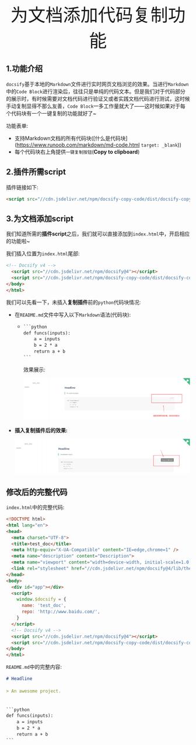 <center><font size=32>为文档添加代码复制功能</font></center>

## 1.功能介绍



`docsify`基于本地的`Markdown`文件进行实时网页文档浏览的效果。当进行`Markdown`中的`Code Block`进行渲染后，往往只是单纯的代码文本。但是我们对于代码部分的展示时，有时候需要对文档代码进行验证又或者实践文档代码进行测试，这时候手动复制显得不那么友善，`Code Block`一多工作量就大了——这时候如果对于每个代码块有一个一键复制的功能就好了~

功能表单:

- 支持Markdown文档的所有代码块([什么是代码块](https://www.runoob.com/markdown/md-code.html `target: _blank`))
- 每个代码块右上角提供`一键复制按钮`(**Copy to clipboard**)

## 2.插件所需script

插件链接如下:

```html
<script src="//cdn.jsdelivr.net/npm/docsify-copy-code/dist/docsify-copy-code.min.js"></script>
```



## 3.为文档添加script

我们知道所需的**插件script**之后，我们就可以直接添加到`index.html`中，开启相应的功能啦~

我们插入位置为`index.html`尾部:

```html
<!-- Docsify v4 -->
  <script src="//cdn.jsdelivr.net/npm/docsify@4"></script>
  <script src="//cdn.jsdelivr.net/npm/docsify-copy-code/dist/docsify-copy-code.min.js"></script>
</body>
</html>
```

我们可以先看一下，未插入**复制插件**前的`python`代码块情况:

- 在`README.md`文件中写入以下`Markdown`语法(代码块):

  - ```markdown
    ​```python
    def funcs(inputs):
        a = inputs
        b = 2 * a
        return a + b
    ​```
    ```

    效果展示:

    ![image-20220120203249928](代码复制.assets/image-20220120203249928.png)

- **插入复制插件后的效果:**

  ![image-20220120203354236](代码复制.assets/image-20220120203354236.png)



## 修改后的完整代码

`index.html`中的完整代码:

```html
<!DOCTYPE html>
<html lang="en">
<head>
  <meta charset="UTF-8">
  <title>test_doc</title>
  <meta http-equiv="X-UA-Compatible" content="IE=edge,chrome=1" />
  <meta name="description" content="Description">
  <meta name="viewport" content="width=device-width, initial-scale=1.0, minimum-scale=1.0">
  <link rel="stylesheet" href="//cdn.jsdelivr.net/npm/docsify@4/lib/themes/vue.css">
</head>
<body>
  <div id="app"></div>
  <script>
    window.$docsify = {
      name: 'test_doc',
      repo: 'http://www.baidu.com/',
    }
  </script>
  <!-- Docsify v4 -->
  <script src="//cdn.jsdelivr.net/npm/docsify@4"></script>
  <script src="//cdn.jsdelivr.net/npm/docsify-copy-code/dist/docsify-copy-code.min.js"></script>
</body>
</html>
```

`README.md`中的完整内容:

```markdown
# Headline

> An awesome project.


​```python
def funcs(inputs):
    a = inputs
    b = 2 * a
    return a + b
​```
```

